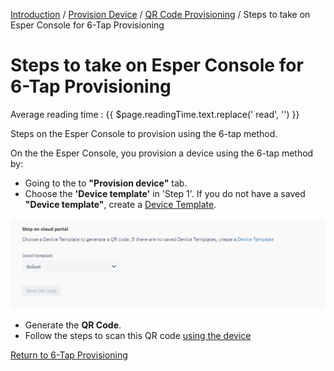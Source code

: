 [Introduction](../../../index.md) / [Provision Device](../../index.md) / [QR Code Provisioning](../index.md) / Steps to take on Esper Console for 6-Tap Provisioning

# Steps to take on Esper Console for 6-Tap Provisioning
<div class="avg-reading-time" style="margin-top: 0rem;">Average reading time : {{ $page.readingTime.text.replace(' read', '') }}</div>

Steps on the Esper Console to provision using the 6-tap method.

On the the Esper Console, you provision a device using the 6-tap method by:

*   Going to the to **"Provision device"** tab.
*   Choose the **'Device template'** in 'Step 1'. If you do not have a saved **"Device template"**, create a [Device Template](../../../device-template/index.md).

![1 PD.png](../../../../assets/OLD_DASHBOARD/1_PD.png)

*   Generate the **QR Code**.
*   Follow the steps to scan this QR code [using the device](../../afw-provisioning/steps-provision-device/index.md)

[Return to 6-Tap Provisioning](../index.md)
